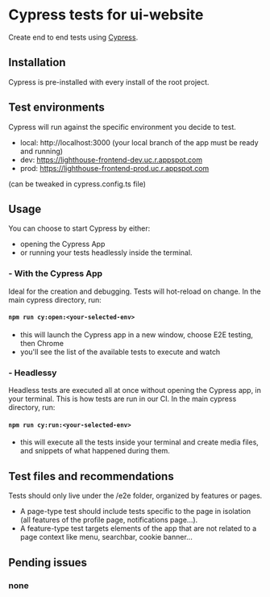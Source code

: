 # Cypress tests for ui-website

Create end to end tests using [Cypress](https://docs.cypress.io/guides/overview/why-cypress).

## Installation

Cypress is pre-installed with every install of the root project.

## Test environments

Cypress will run against the specific environment you decide to test.

- local: http://localhost:3000 (your local branch of the app must be ready and running)
- dev: https://lighthouse-frontend-dev.uc.r.appspot.com
- prod: https://lighthouse-frontend-prod.uc.r.appspot.com

(can be tweaked in cypress.config.ts file)

## Usage

You can choose to start Cypress by either:

- opening the Cypress App
- or running your tests headlessly inside the terminal.

### - With the Cypress App

Ideal for the creation and debugging. Tests will hot-reload on change. In the main cypress directory, run:

#### `npm run cy:open:<your-selected-env>`

- this will launch the Cypress app in a new window, choose E2E testing, then Chrome
- you'll see the list of the available tests to execute and watch

### - Headlessy

Headless tests are executed all at once without opening the Cypress app, in your terminal. This is how tests are run in our CI. In the main cypress directory, run:

#### `npm run cy:run:<your-selected-env>`

- this will execute all the tests inside your terminal and create media files, and snippets of what happened during them.

## Test files and recommendations

Tests should only live under the /e2e folder, organized by features or pages.

- A page-type test should include tests specific to the page in isolation (all features of the profile page, notifications page...).
- A feature-type test targets elements of the app that are not related to a page context like menu, searchbar, cookie banner...

## Pending issues

### none
